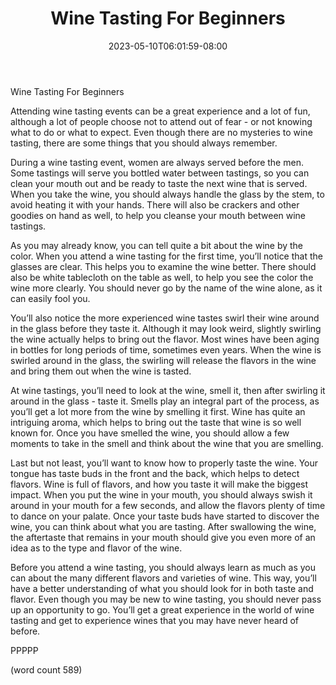 ﻿---
title: "Wine Tasting For Beginners"
date: 2023-05-10T06:01:59-08:00
description: "Wine And Spirits Tips for Web Success"
featured_image: "/images/Wine And Spirits.jpg"
tags: ["Wine And Spirits"]
---

Wine Tasting For Beginners

Attending wine tasting events can be a great experience and a lot of fun, although a lot of people choose not to attend out of fear - or not knowing what to do or what to expect.  Even though there are no mysteries to wine tasting, there are some things that you should always remember.

During a wine tasting event, women are always served before the men. Some tastings will serve you bottled water between tastings, so you can clean your mouth out and be ready to taste the next wine that is served.  When you take the wine, you should always handle the glass by the stem, to avoid heating it with your hands.  There will also be crackers and other goodies on hand as well, to help you cleanse your mouth between wine tastings. 

As you may already know, you can tell quite a bit about the wine by the color.  When you attend a wine tasting for the first time, you’ll notice that the glasses are clear.  This helps you to examine the wine better.  There should also be white tablecloth on the table as well, to help you see the color the wine more clearly.  You should never go by the name of the wine alone, as it can easily fool you.  

You’ll also notice the more experienced wine tastes swirl their wine around in the glass before they taste it.  Although it may look weird, slightly swirling the wine actually helps to bring out the flavor.  Most wines have been aging in bottles for long periods of time, sometimes even years.  When the wine is swirled around in the glass, the swirling will release the flavors in the wine and bring them out when the wine is tasted.

At wine tastings, you’ll need to look at the wine, smell it, then after swirling it around in the glass - taste it.  Smells play an integral part of the process, as you’ll get a lot more from the wine by smelling it first.  Wine has quite an intriguing aroma, which helps to bring out the taste that wine is so well known for.  Once you have smelled the wine, you should allow a few moments to take in the smell and think about the wine that you are smelling.

Last but not least, you’ll want to know how to properly taste the wine.  Your tongue has taste buds in the front and the back, which helps to detect flavors.  Wine is full of flavors, and how you taste it will make the biggest impact.  When you put the wine in your mouth, you should always swish it around in your mouth for a few seconds, and allow the flavors plenty of time to dance on your palate.  Once your taste buds have started to discover the wine, you can think about what you are tasting.  After swallowing the wine, the aftertaste that remains in your mouth should give you even more of an idea as to the type and flavor of the wine.

Before you attend a wine tasting, you should always learn as much as you can about the many different flavors and varieties of wine.  This way, you’ll have a better understanding of what you should look for in both taste and flavor.  Even though you may be new to wine tasting, you should never pass up an opportunity to go.  You’ll get a great experience in the world of wine tasting and get to experience wines that you may have never heard of before.

PPPPP

(word count 589)
